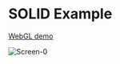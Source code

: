 # SOLID Example
[WebGL demo](https://keullaeseu.github.io/SOLID-WebGL-Example)  

![Screen-0](https://github.com/Keullaeseu/SOLID-Example/assets/8974360/f37126cb-4ef7-45fc-a10c-6dd4484bd619)

